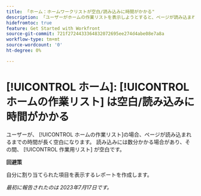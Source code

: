 ```yaml
---
title: 「ホーム：ホームワークリストが空白/読み込みに時間がかかる"
description: 「ユーザーがホームの作業リストを表示しようとすると、ページが読み込まれるまで、ページは空白になります。 読み込みには数分かかる場合があり、その間、ワークリストは空白になります。
hidefromtoc: true
feature: Get Started with Workfront
source-git-commit: 721f2724433364832072695ee274d4abe08e7a8a
workflow-type: tm+mt
source-wordcount: '0'
ht-degree: 0%

---
```



# [!UICONTROL ホーム]: [!UICONTROL ホームの作業リスト] は空白/読み込みに時間がかかる

ユーザーが、 [!UICONTROL ホームの作業リスト]の場合、ページが読み込まれるまでの時間が長く空白になります。 読み込みには数分かかる場合があり、その間、 [!UICONTROL 作業用リスト] が空白です。

**回避策**

自分に割り当てられた項目を表示するレポートを作成します。

_最初に報告されたのは 2023年7月17日です。_

